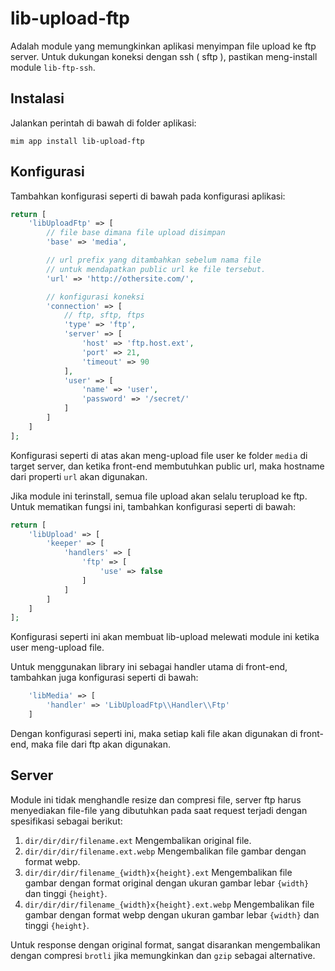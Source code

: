 # lib-upload-ftp

Adalah module yang memungkinkan aplikasi menyimpan file upload ke ftp server.
Untuk dukungan koneksi dengan ssh ( sftp ), pastikan meng-install module
`lib-ftp-ssh`.

## Instalasi

Jalankan perintah di bawah di folder aplikasi:

```
mim app install lib-upload-ftp
```

## Konfigurasi

Tambahkan konfigurasi seperti di bawah pada konfigurasi aplikasi:

```php
return [
    'libUploadFtp' => [
        // file base dimana file upload disimpan
        'base' => 'media',

        // url prefix yang ditambahkan sebelum nama file
        // untuk mendapatkan public url ke file tersebut.
        'url' => 'http://othersite.com/',

        // konfigurasi koneksi
        'connection' => [
            // ftp, sftp, ftps
            'type' => 'ftp',
            'server' => [
                'host' => 'ftp.host.ext',
                'port' => 21,
                'timeout' => 90
            ],
            'user' => [
                'name' => 'user',
                'password' => '/secret/'
            ]
        ]
    ]
];
```

Konfigurasi seperti di atas akan meng-upload file user ke folder `media` di target server,
dan ketika front-end membutuhkan public url, maka hostname dari properti `url` akan digunakan.

Jika module ini terinstall, semua file upload akan selalu terupload ke ftp. Untuk mematikan fungsi
ini, tambahkan konfigurasi seperti di bawah:

```php
return [
    'libUpload' => [
        'keeper' => [
            'handlers' => [
                'ftp' => [
                    'use' => false
                ]
            ]
        ]
    ]
];
```

Konfigurasi seperti ini akan membuat lib-upload melewati module ini ketika user meng-upload file.

Untuk menggunakan library ini sebagai handler utama di front-end, tambahkan juga konfigurasi seperti
di bawah:

```php
    'libMedia' => [
        'handler' => 'LibUploadFtp\\Handler\\Ftp'
    ]
```

Dengan konfigurasi seperti ini, maka setiap kali file akan digunakan di front-end, maka file dari ftp
akan digunakan.

## Server

Module ini tidak menghandle resize dan compresi file, server ftp harus menyediakan file-file yang
dibutuhkan pada saat request terjadi dengan spesifikasi sebagai berikut:

1. `dir/dir/dir/filename.ext` Mengembalikan original file.
1. `dir/dir/dir/filename.ext.webp` Mengembalikan file gambar dengan format webp.
1. `dir/dir/dir/filename_{width}x{height}.ext` Mengembalikan file gambar dengan format original
dengan ukuran gambar lebar `{width}` dan tinggi `{height}`.
1. `dir/dir/dir/filename_{width}x{height}.ext.webp` Mengembalikan file gambar dengan format webp
dengan ukuran gambar lebar `{width}` dan tinggi `{height}`.

Untuk response dengan original format, sangat disarankan mengembalikan dengan compresi `brotli` jika
memungkinkan dan `gzip` sebagai alternative.